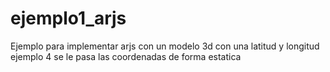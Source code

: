 # ejemplo1_arjs
Ejemplo para implementar arjs con un modelo 3d con una latitud y longitud
ejemplo 4 se le pasa las coordenadas de forma estatica
